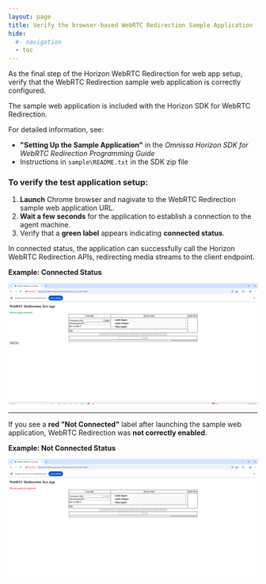 ```yaml
---
layout: page
title: Verify the browser-based WebRTC Redirection Sample Application
hide:
  #- navigation
  - toc
---
```


As the final step of the Horizon WebRTC Redirection for web app setup, verify that the WebRTC Redirection sample web application is correctly configured.

The sample web application is included with the Horizon SDK for WebRTC Redirection.

For detailed information, see:<br>
- **"Setting Up the Sample Application"** in the *Omnissa Horizon SDK for WebRTC Redirection Programming Guide*<br>
- Instructions in `sample\README.txt` in the SDK zip file

### To verify the test application setup:

1. **Launch** Chrome browser and nagivate to the WebRTC Redirection sample web application URL.
2. **Wait a few seconds** for the application to establish a connection to the agent machine.
3. Verify that a **green label** appears indicating **connected status**.

In connected status, the application can successfully call the Horizon WebRTC Redirection APIs, redirecting media streams to the client endpoint.

**Example: Connected Status**

![](images/WebSDKBrowserSampleApp_Connected.png)

---

If you see a **red "Not Connected"** label after launching the sample web application, WebRTC Redirection was **not correctly enabled**.

**Example: Not Connected Status**

![](images/WebSDKBrowserSampleApp_NotConnected.png)

